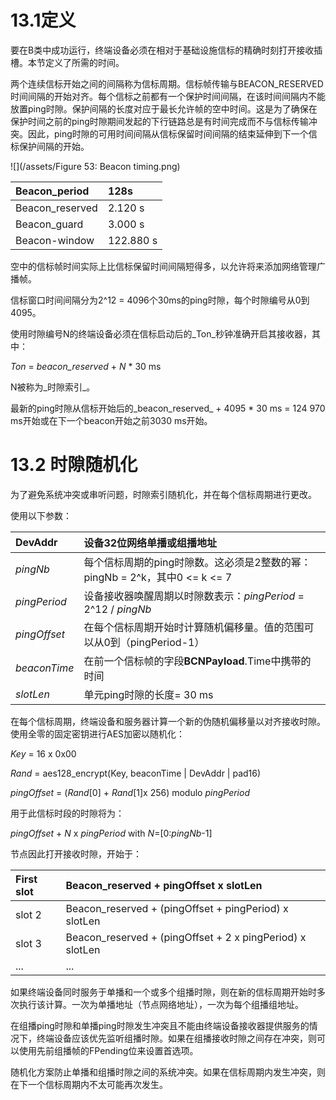 # 13.1定义

要在B类中成功运行，终端设备必须在相对于基础设施信标的精确时刻打开接收插槽。本节定义了所需的时间。

两个连续信标开始之间的间隔称为信标周期。信标帧传输与BEACON\_RESERVED时间间隔的开始对齐。每个信标之前都有一个保护时间间隔，在该时间间隔内不能放置ping时隙。保护间隔的长度对应于最长允许帧的空中时间。这是为了确保在保护时间之前的ping时隙期间发起的下行链路总是有时间完成而不与信标传输冲突。因此，ping时隙的可用时间间隔从信标保留时间间隔的结束延伸到下一个信标保护间隔的开始。

![](/assets/Figure 53: Beacon timing.png)

| Beacon\_period | 128s |
| :--- | :--- |
| Beacon\_reserved | 2.120 s |
| Beacon\_guard | 3.000 s |
| Beacon-window | 122.880 s |

空中的信标帧时间实际上比信标保留时间间隔短得多，以允许将来添加网络管理广播帧。

信标窗口时间间隔分为2^12 = 4096个30ms的ping时隙，每个时隙编号从0到4095。

使用时隙编号N的终端设备必须在信标启动后的_Ton_秒钟准确开启其接收器，其中：

_Ton_ = _beacon\_reserved_ + _N_ \* 30 ms

N被称为_时隙索引_。

最新的ping时隙从信标开始后的_beacon\_reserved_ + 4095 \* 30 ms = 124 970 ms开始或在下一个beacon开始之前3030 ms开始。

# 13.2 时隙随机化

为了避免系统冲突或串听问题，时隙索引随机化，并在每个信标周期进行更改。

使用以下参数：

| DevAddr | 设备32位网络单播或组播地址 |
| :--- | :--- |
| _pingNb_ | 每个信标周期的ping时隙数。这必须是2整数的幂：pingNb = 2^k，其中0 &lt;= k &lt;= 7 |
| _pingPeriod_ | 设备接收器唤醒周期以时隙数表示：_pingPeriod_ = 2^12 / _pingNb_ |
| _pingOffset_ | 在每个信标周期开始时计算随机偏移量。值的范围可以从0到（pingPeriod-1） |
| _beaconTime_ | 在前一个信标帧的字段**BCNPayload**.Time中携带的时间 |
| _slotLen_ | 单元ping时隙的长度= 30 ms |

在每个信标周期，终端设备和服务器计算一个新的伪随机偏移量以对齐接收时隙。使用全零的固定密钥进行AES加密以随机化：

_Key_ = 16 x 0x00

_Rand_ = aes128\_encrypt\(Key, beaconTime \| DevAddr \| pad16\)

_pingOffset_ = \(_Rand_\[0\] + _Rand_\[1\]x 256\) modulo _pingPeriod_

用于此信标时段的时隙将为：

_pingOffset_ + _N_ x _pingPeriod_ with _N_=\[0:_pingNb_-1\]

节点因此打开接收时隙，开始于：

| First slot | Beacon\_reserved + pingOffset x slotLen |
| :--- | :--- |
| slot 2 | Beacon\_reserved + \(pingOffset + pingPeriod\) x slotLen |
| slot 3 | Beacon\_reserved + \(pingOffset + 2 x pingPeriod\) x slotLen |
| ... | ... |

如果终端设备同时服务于单播和一个或多个组播时隙，则在新的信标周期开始时多次执行该计算。一次为单播地址（节点网络地址），一次为每个组播组地址。

在组播ping时隙和单播ping时隙发生冲突且不能由终端设备接收器提供服务的情况下，终端设备应该优先监听组播时隙。如果在组播接收时隙之间存在冲突，则可以使用先前组播帧的FPending位来设置首选项。

随机化方案防止单播和组播时隙之间的系统冲突。如果在信标周期内发生冲突，则在下一个信标周期内不太可能再次发生。























